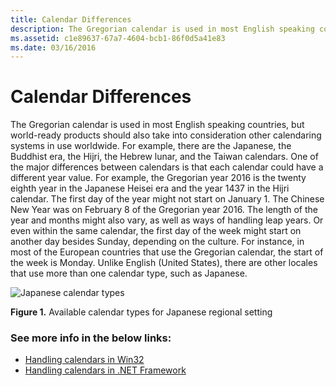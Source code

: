 ```yaml
---
title: Calendar Differences
description: The Gregorian calendar is used in most English speaking countries, but the globalized software should take into consideration other calendaring system
ms.assetid: c1e89637-67a7-4604-bcb1-86f0d5a41e83
ms.date: 03/16/2016
---
```

# Calendar Differences

The Gregorian calendar is used in most English speaking countries, but world-ready products should also take into consideration other calendaring systems in use worldwide. For example, there are the Japanese, the Buddhist era, the Hijri, the Hebrew lunar, and the Taiwan calendars. One of the major differences between calendars is that each calendar could have a different year value. For example, the Gregorian year 2016 is the twenty eighth year in the Japanese Heisei era and the year 1437 in the Hijri calendar. The first day of the year might not start on January 1. The Chinese New Year was on February 8 of the Gregorian year 2016. The length of the year and months might also vary, as well as ways of handling leap years. Or even within the same calendar, the first day of the week might start on another day besides Sunday, depending on the culture. For instance, in most of the European countries that use the Gregorian calendar, the start of the week is Monday. Unlike English (United States), there are other locales that use more than one calendar type, such as Japanese.

![Japanese calendar types](https://docs.microsoft.com/globalization/locale/images/Japanese_Calendars.jpg "Japnese calendar types") 

**Figure 1.** Available calendar types for Japanese regional setting

### See more info in the below links:

 - [Handling calendars in Win32](handling-calendars-in-win32.md)
 - [Handling calendars in .NET Framework](handling-calendars-in-dotnet-framework.md)
 


